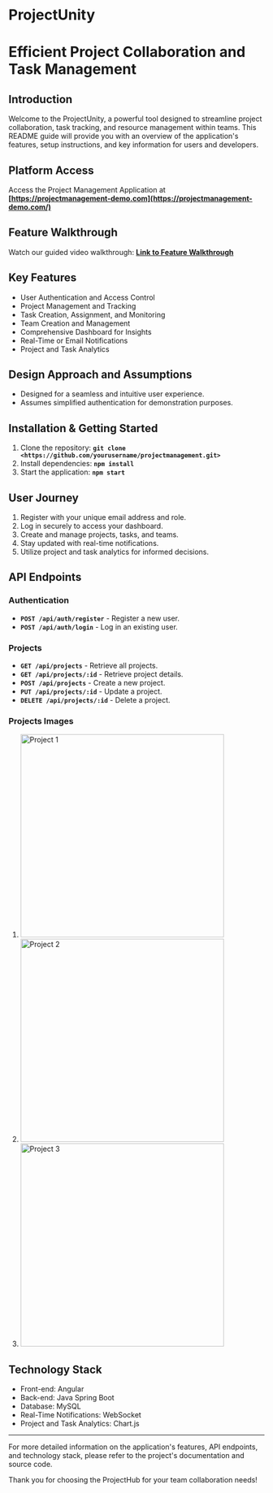 # **ProjectUnity**

# **Efficient Project Collaboration and Task Management**

## **Introduction**

Welcome to the ProjectUnity, a powerful tool designed to streamline project collaboration, task tracking, and resource management within teams. This README guide will provide you with an overview of the application's features, setup instructions, and key information for users and developers.

## **Platform Access**

Access the Project Management Application at **[https://projectmanagement-demo.com](https://projectmanagement-demo.com/)**

## **Feature Walkthrough**

Watch our guided video walkthrough: **[Link to Feature Walkthrough](https://youtube-link-to-walkthrough/)**

## **Key Features**

- User Authentication and Access Control
- Project Management and Tracking
- Task Creation, Assignment, and Monitoring
- Team Creation and Management
- Comprehensive Dashboard for Insights
- Real-Time or Email Notifications
- Project and Task Analytics

## **Design Approach and Assumptions**

- Designed for a seamless and intuitive user experience.
- Assumes simplified authentication for demonstration purposes.

## **Installation & Getting Started**

1. Clone the repository: **`git clone <https://github.com/yourusername/projectmanagement.git>`**
2. Install dependencies: **`npm install`**
3. Start the application: **`npm start`**

## **User Journey**

1. Register with your unique email address and role.
2. Log in securely to access your dashboard.
3. Create and manage projects, tasks, and teams.
4. Stay updated with real-time notifications.
5. Utilize project and task analytics for informed decisions.

## **API Endpoints**

### **Authentication**

- **`POST /api/auth/register`** - Register a new user.
- **`POST /api/auth/login`** - Log in an existing user.

### **Projects**

- **`GET /api/projects`** - Retrieve all projects.
- **`GET /api/projects/:id`** - Retrieve project details.
- **`POST /api/projects`** - Create a new project.
- **`PUT /api/projects/:id`** - Update a project.
- **`DELETE /api/projects/:id`** - Delete a project.

### Projects Images

1. <img src="https://drive.google.com/file/d/1Uc958X-z3Lx2ItO34p3qRmB3_d5hii-u/view?usp=sharing" alt="Project 1" width="400">

2. <img src="https://drive.google.com/file/d/1yXDsm2rSu7rieFDj3MjFKJ9tWIN6A5Fp/view?usp=sharing" alt="Project 2" width="400">

3. <img src="https://drive.google.com/file/d/1GPNseGo5jS7H6LhfI_OQXxWiMmIfn6y9/view?usp=sharing" alt="Project 3" width="400">

## **Technology Stack**

- Front-end: Angular
- Back-end: Java Spring Boot
- Database: MySQL
- Real-Time Notifications: WebSocket
- Project and Task Analytics: Chart.js

---

For more detailed information on the application's features, API endpoints, and technology stack, please refer to the project's documentation and source code.

Thank you for choosing the ProjectHub for your team collaboration needs!
